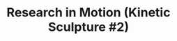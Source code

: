 ---
ee_id: '137'
site: '1'
type: '2'
long_id: '2010-039 Research in Motion (Kinetic Sculpture #2)'
url: 2010-039-research-in-motion-kinetic-sculpture-2
year: '2010'
medium: Modified chrome dancing stands
commission:
add_credit:
dims: 70 x 18 x 18 in
pitch: "<p>​2 dancing stands modded to spin a slightly different speeds</p>"
ps:
live_url:
related:
title: 'Research in Motion (Kinetic Sculpture #2)'
youtube:
imgs: research-in-motion-2010-039-full-1-database-bahnhof.jpg
subheading:
year2: '2010'
download:
add_credits:
related_code:
! '':
layout: things-i-made
---